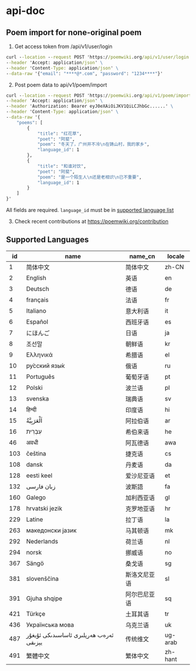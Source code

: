 # api-doc


## Poem import for none-original poem
1. Get access token from /api/v1/user/login
```cmd
curl --location --request POST 'https://poemwiki.org/api/v1/user/login' \
--header 'Accept: application/json' \
--header 'Content-Type: application/json' \
--data-raw '{"email": "****@*.com", "password": "1234****"}'
```

2. Post poem data to api/v1/poem/import
```cmd
curl --location --request POST 'https://poemwiki.org/api/v1/poem/import' \
--header 'Accept: application/json' \
--header 'Authorization: Bearer eyJ0eXAiOiJKV1QiLCJhbGc......' \
--header 'Content-Type: application/json' \
--data-raw '{
    "poems": [
        {
            "title": "红花草",
            "poet": "阿斐",
            "poem": "冬天了，广州并不冷\n在铸山村，我的家乡",
            "language_id": 1
        },
        {
            "title": "和谁对饮",
            "poet": "阿斐",
            "poem": "是一个陌生人\n还是老相识\n已不重要",
            "language_id": 1
        }
    ]
}'
```
All fields are required. `language_id` must be in [supported language list](#supported-languages)

3. Check recent contributions at https://poemwiki.org/contribution


## Supported Languages
|id |name                                   |name_cn|locale|
|---|---------------------------------------|-------|------|
|1  |简体中文                                   |简体中文   |zh-CN |
|2  |English                                |英语     |en    |
|3  |Deutsch                                |德语     |de    |
|4  |français                               |法语     |fr    |
|5  |Italiano                               |意大利语   |it    |
|6  |Español                                |西班牙语   |es    |
|7  |にほんご                                   |日语     |ja    |
|8  |조선말                                    |朝鲜语    |kr    |
|9  |Ελληνικά                               |希腊语    |el    |
|10 |ру́сский язы́к                         |俄语     |ru    |
|11 |Português                              |葡萄牙语   |pt    |
|12 |Polski                                 |波兰语    |pl    |
|13 |svenska                                |瑞典语    |sv    |
|14 |हिन्दी                                 |印度语    |hi    |
|15 |اَلْعَرَبِيَّةُ‎                       |阿拉伯语   |ar    |
|16 |עִבְרִית                               |希伯来语   |he    |
|46 |अवधी                                   |阿瓦德语   |awa   |
|103|čeština                                |捷克语    |cs    |
|108|dansk                                  |丹麦语    |da    |
|128|eesti keel                             |爱沙尼亚语  |et    |
|132|زبان فارسی                             |波斯語    |fa    |
|160|Galego                                 |加利西亚语  |gl    |
|178|hrvatski jezik                         |克罗地亚语  |hr    |
|229|Latine                                 |拉丁语    |la    |
|263|македонски јазик                       |马其顿语   |mk    |
|292|Nederlands                             |荷兰语    |nl    |
|294|norsk                                  |挪威语    |no    |
|367|Sängö                                  |桑戈语    |sg    |
|381|slovenščina                            |斯洛文尼亚语 |sl    |
|391|Gjuha shqipe                           |阿尔巴尼亚语 |sq    |
|421|Türkçe                                 |土耳其语   |tr    |
|436|Українська мова                        |乌克兰语   |uk    |
|487|ئەرەب ھەرپلىرى ئاساسىدىكى ئۇيغۇر يېزىقى|传统维文   |ug-arab|
|491|繁體中文                                   |繁体中文   |zh-hant|
